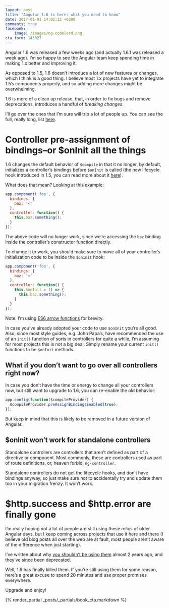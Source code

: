 ```yaml
---
layout: post
title: "Angular 1.6 is here: what you need to know"
date: 2017-01-01 14:02:12 +0200
comments: true
facebook:
    image: /images/ng-codelord.png
cta_form: 145927
---
```


Angular 1.6 was released a few weeks ago (and actually 1.6.1 was released a week ago).
I’m so happy to see the Angular team keep spending time in making 1.x better and improving it.

As opposed to 1.5, 1.6 doesn’t introduce a lot of new features or changes, which I think is a good thing.
I believe most 1.x projects have yet to integrate 1.5’s components properly, and so adding more changes might be overwhelming.

1.6 is more of a clean up release, that, in order to fix bugs and remove deprecations, introduces a handful of *breaking changes*.

I’ll go over the ones that I’m sure will trip a lot of people up.
You can see the full, really long, list [here](https://docs.angularjs.org/guide/migration#migrating-from-1-5-to-1-6).

# Controller pre-assignment of bindings–or $onInit all the things

1.6 changes the default behavior of `$compile` in that it no longer, by default, initializes a controller’s bindings before `$onInit` is called (the new lifecycle hook introduced in 1.5, you can read more about it [here](http://www.codelord.net/2015/12/17/angulars-component-what-is-it-good-for/)).

What does that mean?
Looking at this example:

```javascript
app.component('foo', {
  bindings: {
    baz: '<'
  },
  controller: function() {
    this.baz.something();
  }
});
```

The above code will no longer work, since we’re accessing the `baz` binding inside the controller’s constructor function directly.

To change it to work, you should make sure to move all of your controller’s initialization code to be inside the `$onInit` hook:

```javascript
app.component('foo', {
  bindings: {
    baz: '<'
  },
  controller: function() {
    this.$onInit = () => {
      this.baz.something();
    }
  }
});
```

Note: I’m using [ES6 arrow functions](http://www.codelord.net/2016/05/05/using-es6-arrow-functions-in-angular-1-dot-x-plus-cheatsheet/) for brevity.

In case you’ve already adopted your code to use `$onInit` you’re all good.
Also, since most style guides, e.g. John Papa’s, have recommended the use of an `init()` function of sorts in controllers for quite a while, I’m assuming for most projects this is not a big deal.
Simply rename your current `init()` functions to be `$onInit` methods.

## What if you don’t want to go over all controllers right now?

In case you don’t have the time or energy to change all your controllers now, but still want to upgrade to 1.6, you can re-enable the old behavior:

```javascript
app.config(function($compileProvider) {
  $compileProvider.preAssignBindingsEnabled(true);
});
```

But keep in mind that this is likely to be removed in a future version of Angular.  

## $onInit won’t work for standalone controllers

Standalone controllers are controllers that aren’t defined as part of a directive or component.
Most commonly, these are controllers used as part of route definitions, or, heaven forbid, `ng-controller`.

Standalone controllers do not get the lifecycle hooks, and don’t have bindings anyway, so just make sure not to accidentally try and update them too in your migration frenzy.
It won’t work.

# $http.success and $http.error are finally gone

I’m really hoping not a lot of people are still using these relics of older Angular days, but I keep coming across projects that use it here and there (I believe old blog posts all over the web are at fault, most people aren’t aware of the difference when just starting).

I’ve written about why [you shouldn’t be using them](http://www.codelord.net/2015/05/25/dont-use-$https-success/) almost 2 years ago, and they’ve since been deprecated.

Well, 1.6 has finally killed them.
If you’re still using them for some reason, here’s a great excuse to spend 20 minutes and use proper promises everywhere.

Upgrade and enjoy!

{% render_partial _posts/_partials/book_cta.markdown %}
